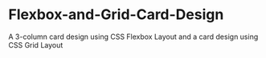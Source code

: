 # Flexbox-and-Grid-Card-Design
A 3-column card design using CSS Flexbox Layout and a card design using CSS Grid Layout
